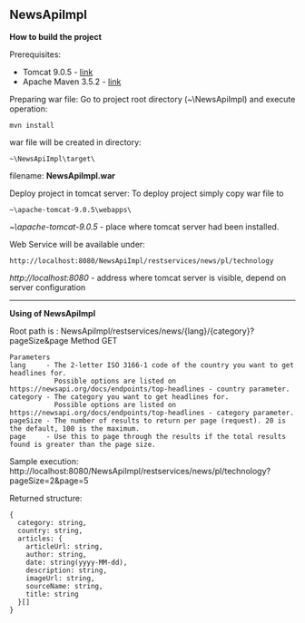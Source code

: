 ## NewsApiImpl ##

**How to build the project**

Prerequisites:
* Tomcat 9.0.5 - [link](https://tomcat.apache.org/download-90.cgi) 
* Apache Maven 3.5.2 - [link](https://maven.apache.org/download.cgi)

Preparing war file:
Go to project root directory (~\NewsApiImpl) and execute operation:

```
mvn install
```
war file will be created in directory:

```
~\NewsApiImpl\target\
```
filename: **NewsApiImpl.war**

Deploy project in tomcat server:
To deploy project simply copy war file to 

```
~\apache-tomcat-9.0.5\webapps\
```
*~\apache-tomcat-9.0.5* - place where tomcat server had been installed.

Web Service will be available under:

```
http://localhost:8080/NewsApiImpl/restservices/news/pl/technology
```

*http://localhost:8080* - address where tomcat server is visible, depend on server configuration  

------------------------
**Using of NewsApiImpl**

Root path is : NewsApiImpl/restservices/news/{lang}/{category}?pageSize&page
Method GET

```
Parameters
lang     - The 2-letter ISO 3166-1 code of the country you want to get headlines for. 
           Possible options are listed on https://newsapi.org/docs/endpoints/top-headlines - country parameter.
category - The category you want to get headlines for.
           Possible options are listed on https://newsapi.org/docs/endpoints/top-headlines - category parameter.
pageSize - The number of results to return per page (request). 20 is the default, 100 is the maximum.
page     - Use this to page through the results if the total results found is greater than the page size.
```
Sample execution: http://localhost:8080/NewsApiImpl/restservices/news/pl/technology?pageSize=2&page=5

Returned structure:

```
{
  category: string,
  country: string,
  articles: {
    articleUrl: string,
    author: string,
    date: string(yyyy-MM-dd),
    description: string,
    imageUrl: string,
    sourceName: string,
    title: string
  }[]
}
```
